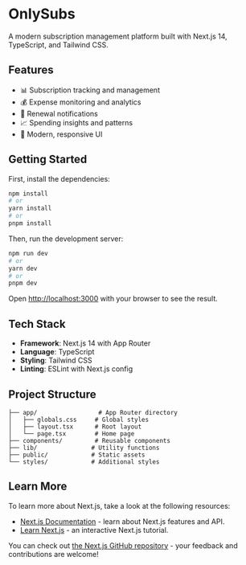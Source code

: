 # OnlySubs

A modern subscription management platform built with Next.js 14, TypeScript, and Tailwind CSS.

## Features

- 📊 Subscription tracking and management
- 💰 Expense monitoring and analytics
- 🔔 Renewal notifications
- 📈 Spending insights and patterns
- 🎨 Modern, responsive UI

## Getting Started

First, install the dependencies:

```bash
npm install
# or
yarn install
# or
pnpm install
```

Then, run the development server:

```bash
npm run dev
# or
yarn dev
# or
pnpm dev
```

Open [http://localhost:3000](http://localhost:3000) with your browser to see the result.

## Tech Stack

- **Framework**: Next.js 14 with App Router
- **Language**: TypeScript
- **Styling**: Tailwind CSS
- **Linting**: ESLint with Next.js config

## Project Structure

```
├── app/                 # App Router directory
│   ├── globals.css     # Global styles
│   ├── layout.tsx      # Root layout
│   └── page.tsx        # Home page
├── components/         # Reusable components
├── lib/               # Utility functions
├── public/            # Static assets
└── styles/            # Additional styles
```

## Learn More

To learn more about Next.js, take a look at the following resources:

- [Next.js Documentation](https://nextjs.org/docs) - learn about Next.js features and API.
- [Learn Next.js](https://nextjs.org/learn) - an interactive Next.js tutorial.

You can check out [the Next.js GitHub repository](https://github.com/vercel/next.js/) - your feedback and contributions are welcome!

